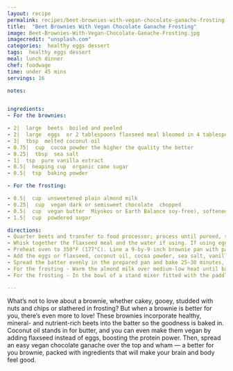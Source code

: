 ```yaml
---
layout: recipe
permalink: recipes/beet-brownies-with-vegan-chocolate-ganache-frosting
title:  "Beet Brownies With Vegan Chocolate Ganache Frosting"
image: Beet-Brownies-With-Vegan-Chocolate-Ganache-Frosting.jpg
imagecredit: "unsplash.com"
categories:  healthy eggs dessert
tags:  healthy eggs dessert
meal: lunch dinner
chef: foodwage
time: under 45 mins
servings: 16

notes:


ingredients:
- For the brownies:

- 2|  large  beets  boiled and peeled
- 2|  large  eggs  or 2 tablespoons flaxseed meal bloomed in 4 tablespoons water
- 3|  tbsp  melted coconut oil
- 0.75|  cup  cocoa powder the higher the quality the better
- 0.25|  tbsp  sea salt
- 1|  tsp  pure vanilla extract
- 0.5|  heaping cup  organic cane sugar
- 0.5|  tsp  baking powder

- For the frosting:

- 0.5|  cup  unsweetened plain almond milk
- 0.25|  cup  vegan dark or semisweet chocolate  chopped
- 0.5|  cup  vegan butter  Miyokos or Earth Balance soy-free), softened and cut into tablespoon-sized slices
- 1.5|  cup  powdered sugar

directions:
- Quarter beets and transfer to food processor; process until pureed, scraping the sides down twice. (You should end up with roughly 1.25 r 1.5 cups of beet puree.)
- Whisk together the flaxseed meal and the water if using. If using eggs, beat lightly and set aside.
- Preheat oven to 350°F (177°C). Line a 9-by-9-inch brownie pan with parchment paper. Grease lightly with coconut oil.
- Add the eggs or flaxseed, coconut oil, cocoa powder, sea salt, vanilla, sugar and baking powder in the bowl of the food processor with the beets until smooth (roughly 3 minutes.) Scrape down the sides as needed until you have a well-combined batter.
- Spread the batter evenly in the prepared pan and bake 25–30 minutes, depending on how you like your brownies. For gooey brownies, bake until the top of the brownie is dry and the sides begin to pull away from the pan. For cakey brownies, bake until a skewer inserted in the middle of the brownies comes out with just a few moist crumbs. Then, remove from oven and allow to cool before removing from the pan. In the meantime, prepare the ganache.
- For the frosting - Warm the almond milk over medium-low heat until barely simmering, then transfer to a mixing bowl. (This can also be done in the microwave.) Immediately add chocolate to warm milk. Allow to melt for 2 minutes without stirring. Then, gently stir with a wooden spoon or spatula to incorporate. Add the softened vegan butter and cover. Let rest untouched for another 10 minutes so the mixture comes together.
- For the frosting - In the bowl of a stand mixer fitted with the paddle attachment, mix the ganache together so it incorporates. Add 1 cup of powdered sugar, then place in the fridge to set for 20–30 minutes. (You’ll know it’s ready when it moves slowly if the bowl is tipped.) Remove the frosting from the fridge and beat again. If it’s still too thin, add another 0.25| cup powdered sugar at a time and beat until light and fluffy. Spread on cooled brownies and enjoy!.

---
```


What’s not to love about a brownie, whether cakey, gooey, studded with nuts and chips or slathered in frosting? But when a brownie is better for you, there’s even more to love! These brownies incorporate healthy, mineral- and nutrient-rich beets into the batter so the goodness is baked in. Coconut oil stands in for butter, and you can even make them vegan by adding flaxseed instead of eggs, boosting the protein power.
Then, spread an easy vegan chocolate ganache over the top and wham — a better for you brownie, packed with ingredients that will make your brain and body feel good.